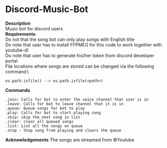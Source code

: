 # Discord-Music-Bot
**Description**\
Music bot for discord users\
**Requirements**\
Do not that the song bot can only play songs with English title\
Do note that user has to install FFPMEG for this code to work together with youtube-dl\
Do note that user has to generate his/her token from discord developer portal\
File locations where songs are stored can be changed via the following command:\
```
os.path.isfile() --> os.path.isfile(<path>)
```
**Commands**
```
.join: Calls for bot to enter the voice channel that user is in
.leave: Calls for bot to leave channel that it is in
.queue: Queue songs for bot to play
.play: Calls for bot to start playing song
.skip: skip the next song in list
.clear: clear all queued songs
.list: List all the songs on queue
.stop : Stop song from playing and clears the queue
```
**Acknowledgements**
The songs are streamed from ©Youtube
